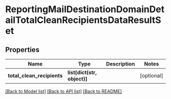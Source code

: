 # ReportingMailDestinationDomainDetailTotalCleanRecipientsDataResultSet

## Properties
Name | Type | Description | Notes
------------ | ------------- | ------------- | -------------
**total_clean_recipients** | **list[dict(str, object)]** |  | [optional] 

[[Back to Model list]](../README.md#documentation-for-models) [[Back to API list]](../README.md#documentation-for-api-endpoints) [[Back to README]](../README.md)

